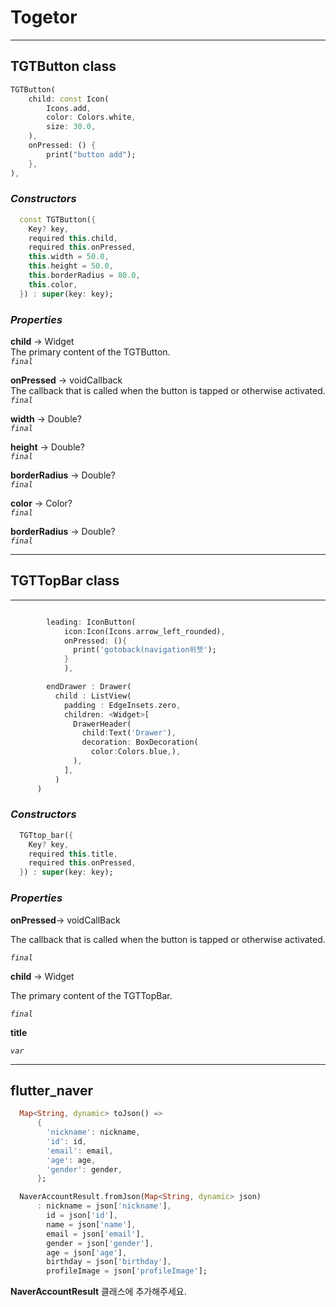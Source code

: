 # Togetor

---

## TGTButton class

```dart
TGTButton(
    child: const Icon(
        Icons.add,
        color: Colors.white,
        size: 30.0,
    ),
    onPressed: () {
        print("button add");
    },
),
```

### **_Constructors_**

```dart
  const TGTButton({
    Key? key,
    required this.child,
    required this.onPressed,
    this.width = 50.0,
    this.height = 50.0,
    this.borderRadius = 80.0,
    this.color,
  }) : super(key: key);

```

### **_Properties_**

**child** → Widget  
The primary content of the TGTButton.  
_`final`_

**onPressed** → voidCallback  
The callback that is called when the button is tapped or otherwise activated.  
_`final`_

**width** → Double?  
_`final`_

**height** → Double?  
_`final`_

**borderRadius** → Double?  
_`final`_

**color** → Color?  
_`final`_

**borderRadius** → Double?  
_`final`_

---

## TGTTopBar class

---

```dart

        leading: IconButton(
            icon:Icon(Icons.arrow_left_rounded),
            onPressed: (){
              print('gotoback(navigation위젯');
            }
            ),

        endDrawer : Drawer(
          child : ListView(
            padding : EdgeInsets.zero,
            children: <Widget>[
              DrawerHeader(
                child:Text('Drawer'),
                decoration: BoxDecoration(
                  color:Colors.blue,),
              ),
            ],
          )
      )
```

### **_Constructors_**

```dart
  TGTtop_bar({
    Key? key,
    required this.title,
    required this.onPressed,
  }) : super(key: key);

```

### **_Properties_**

**onPressed**→ voidCallBack

The callback that is called when the button is tapped or otherwise activated.

_`final`_

**child** → Widget

The primary content of the TGTTopBar.

_`final`_

**title**

_`var`_

---
## flutter_naver
```dart test
  Map<String, dynamic> toJson() =>
      {
        'nickname': nickname,
        'id': id,
        'email': email,
        'age': age,
        'gender': gender,
      };

  NaverAccountResult.fromJson(Map<String, dynamic> json)
      : nickname = json['nickname'],
        id = json['id'],
        name = json['name'],
        email = json['email'],
        gender = json['gender'],
        age = json['age'],
        birthday = json['birthday'],
        profileImage = json['profileImage'];
```
**NaverAccountResult** 클래스에 추가해주세요.
